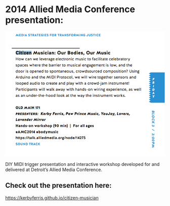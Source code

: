 # 2014 Allied Media Conference presentation:

![Alt text](html/assets/amc_program.png?raw=true "Citizen Musican - Our Bodies, Our Music")

DIY MIDI trigger presentation and interactive workshop developed for and delivered at Detroit’s Allied Media Conference.

## Check out the presentation here:
  https://kerbyferris.github.io/citizen-musician
